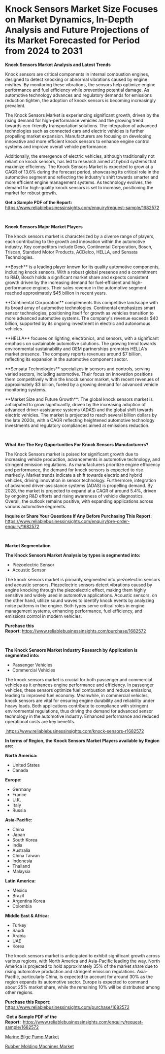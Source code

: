 <p><h1>Knock Sensors Market Size Focuses on Market Dynamics, In-Depth Analysis and Future Projections of its Market Forecasted for Period from 2024 to 2031</h1></p><p><strong>Knock Sensors Market Analysis and Latest Trends</strong></p>
<p><p>Knock sensors are critical components in internal combustion engines, designed to detect knocking or abnormal vibrations caused by engine misfires. By monitoring these vibrations, the sensors help optimize engine performance and fuel efficiency while preventing potential damage. As automotive technology advances and regulatory demands for emissions reduction tighten, the adoption of knock sensors is becoming increasingly prevalent.</p><p>The Knock Sensors Market is experiencing significant growth, driven by the rising demand for high-performance vehicles and the growing trend towards eco-friendly transportation solutions. The integration of advanced technologies such as connected cars and electric vehicles is further propelling market expansion. Manufacturers are focusing on developing innovative and more efficient knock sensors to enhance engine control systems and improve overall vehicle performance. </p><p>Additionally, the emergence of electric vehicles, although traditionally not reliant on knock sensors, has led to research aimed at hybrid systems that maximize efficiency. The Knock Sensors Market is expected to grow at a CAGR of 13.6% during the forecast period, showcasing its critical role in the automotive segment and reflecting the industry's shift towards smarter and more efficient engine management systems. As technology evolves, the demand for high-quality knock sensors is set to increase, positioning the market for robust growth.</p></p>
<p><strong>Get a Sample PDF of the Report:&nbsp;</strong> <a href="https://www.reliablebusinessinsights.com/enquiry/request-sample/1682572?utm_campaign=57&utm_medium=2&utm_source=Github&utm_content=ia&utm_term=30122024&utm_id=knock-sensors">https://www.reliablebusinessinsights.com/enquiry/request-sample/1682572</a></p>
<p>&nbsp;</p>
<p><strong>Knock Sensors Major Market Players</strong></p>
<p><p>The knock sensors market is characterized by a diverse range of players, each contributing to the growth and innovation within the automotive industry. Key competitors include Deso, Continental Corporation, Bosch, Triscan, Standard Motor Products, ACDelco, HELLA, and Sensata Technologies.</p><p>**Bosch** is a leading player known for its quality automotive components, including knock sensors. With a robust global presence and a commitment to R&D, Bosch holds a significant market share and expects consistent growth driven by the increasing demand for fuel-efficient and high-performance engines. Their sales revenue in the automotive segment reached approximately $45 billion in recent years.</p><p>**Continental Corporation** complements this competitive landscape with its broad array of automotive technologies. Continental emphasizes smart sensor technologies, positioning itself for growth as vehicles transition to more advanced automotive systems. The company's revenue exceeds $40 billion, supported by its ongoing investment in electric and autonomous vehicles.</p><p>**HELLA** focuses on lighting, electronics, and sensors, with a significant emphasis on sustainable automotive solutions. The growing trend towards environmental sustainability and OEM partnerships promotes HELLA's market presence. The company reports revenues around $7 billion, reflecting its expansion in the automotive component sector.</p><p>**Sensata Technologies** specializes in sensors and controls, serving varied sectors, including automotive. Their focus on innovation positions them competitively within the knock sensor market, with recent revenues of approximately $3 billion, fueled by a growing demand for advanced vehicle monitoring systems.</p><p>**Market Size and Future Growth**: The global knock sensors market is anticipated to grow significantly, driven by the increasing adoption of advanced driver-assistance systems (ADAS) and the global shift towards electric vehicles. The market is projected to reach several billion dollars by the late 2020s, with a CAGR reflecting heightened automotive technology investments and regulatory compliances aimed at emissions reduction.</p></p>
<p>&nbsp;</p>
<p><strong>What Are The Key Opportunities For Knock Sensors Manufacturers?</strong></p>
<p><p>The Knock Sensors market is poised for significant growth due to increasing vehicle production, advancements in automotive technology, and stringent emission regulations. As manufacturers prioritize engine efficiency and performance, the demand for knock sensors is expected to rise markedly. Market trends indicate a shift towards electric and hybrid vehicles, driving innovation in sensor technology. Furthermore, integration of advanced driver-assistance systems (ADAS) is propelling demand. By 2028, the market is projected to expand at a CAGR of around 5.4%, driven by ongoing R&D efforts and rising awareness of vehicle diagnostics. Overall, the outlook remains positive, with expanding applications across various automotive segments.</p></p>
<p><strong>Inquire or Share Your Questions If Any Before Purchasing This Report:</strong> <a href="https://www.reliablebusinessinsights.com/enquiry/pre-order-enquiry/1682572?utm_campaign=57&utm_medium=2&utm_source=Github&utm_content=ia&utm_term=30122024&utm_id=knock-sensors">https://www.reliablebusinessinsights.com/enquiry/pre-order-enquiry/1682572</a></p>
<p>&nbsp;</p>
<p><strong>Market Segmentation</strong></p>
<p><strong>The Knock Sensors Market Analysis by types is segmented into:</strong></p>
<p><ul><li>Piezoelectric Sensor</li><li>Acoustic Sensor</li></ul></p>
<p><p>The knock sensors market is primarily segmented into piezoelectric sensors and acoustic sensors. Piezoelectric sensors detect vibrations caused by engine knocking through the piezoelectric effect, making them highly sensitive and widely used in automotive applications. Acoustic sensors, on the other hand, utilize sound waves to identify knock events by analyzing noise patterns in the engine. Both types serve critical roles in engine management systems, enhancing performance, fuel efficiency, and emissions control in modern vehicles.</p></p>
<p><strong>Purchase this Report:&nbsp;</strong><a href="https://www.reliablebusinessinsights.com/purchase/1682572?utm_campaign=57&utm_medium=2&utm_source=Github&utm_content=ia&utm_term=30122024&utm_id=knock-sensors">https://www.reliablebusinessinsights.com/purchase/1682572</a></p>
<p>&nbsp;</p>
<p><strong>The Knock Sensors Market Industry Research by Application is segmented into:</strong></p>
<p><ul><li>Passenger Vehicles</li><li>Commercial Vehicles</li></ul></p>
<p><p>The knock sensors market is crucial for both passenger and commercial vehicles as it enhances engine performance and efficiency. In passenger vehicles, these sensors optimize fuel combustion and reduce emissions, leading to improved fuel economy. Meanwhile, in commercial vehicles, knock sensors are vital for ensuring engine durability and reliability under heavy loads. Both applications contribute to compliance with stringent environmental regulations, thus driving the demand for advanced sensor technology in the automotive industry. Enhanced performance and reduced operational costs are key benefits.</p></p>
<p><a href="https://www.reliablebusinessinsights.com/knock-sensors-r1682572?utm_campaign=57&utm_medium=2&utm_source=Github&utm_content=ia&utm_term=30122024&utm_id=knock-sensors">&nbsp;https://www.reliablebusinessinsights.com/knock-sensors-r1682572</a></p>
<p><strong>In terms of Region, the Knock Sensors Market Players available by Region are:</strong></p>
<p>
    <p> <strong> North America: </strong>
        <ul>
            <li>United States</li>
            <li>Canada</li>
        </ul>
        </p> 
    <p> <strong> Europe: </strong>
        <ul>
            <li>Germany</li>
            <li>France</li>
            <li>U.K.</li>
            <li>Italy</li>
            <li>Russia</li>
        </ul>
        </p> 
    <p> <strong> Asia-Pacific: </strong>
        <ul>
            <li>China</li>
            <li>Japan</li>
            <li>South Korea</li>
            <li>India</li>
            <li>Australia</li>
            <li>China Taiwan</li>
            <li>Indonesia</li>
            <li>Thailand</li>
            <li>Malaysia</li>
        </ul>
        </p> 
    <p> <strong> Latin America: </strong>
        <ul>
            <li>Mexico</li>
            <li>Brazil</li>
            <li>Argentina Korea</li>
            <li>Colombia</li>
        </ul>
        </p> 
    <p> <strong> Middle East & Africa: </strong>
        <ul>
            <li>Turkey</li>
            <li>Saudi</li>
            <li>Arabia</li>
            <li>UAE</li>
            <li>Korea</li>
        </ul>
    </p>
    </p>
<p><p>The knock sensors market is anticipated to exhibit significant growth across various regions, with North America and Asia-Pacific leading the way. North America is projected to hold approximately 35% of the market share due to rising automotive production and stringent emission regulations. Asia-Pacific, particularly China, is expected to account for around 30% as the region expands its automotive sector. Europe is expected to command about 25% market share, while the remaining 10% will be distributed among other regions.</p></p>
<p><strong>Purchase this Report: </strong><a href="https://www.reliablebusinessinsights.com/purchase/1682572?utm_campaign=57&utm_medium=2&utm_source=Github&utm_content=ia&utm_term=30122024&utm_id=knock-sensors">https://www.reliablebusinessinsights.com/purchase/1682572</a></p>
<p>&nbsp;<strong>Get a Sample PDF of the Report:&nbsp;&nbsp;</strong><a href="https://www.reliablebusinessinsights.com/enquiry/request-sample/1682572?utm_campaign=57&utm_medium=2&utm_source=Github&utm_content=ia&utm_term=30122024&utm_id=knock-sensors">https://www.reliablebusinessinsights.com/enquiry/request-sample/1682572</a></p>
<p><strong></strong></p>
<p><p><a href="https://github.com/ccreola81/Market-Research-Report-List-1/blob/main/marine-bilge-pump-market.md?utm_campaign=57&utm_medium=2&utm_source=Github&utm_content=ia&utm_term=30122024&utm_id=knock-sensors">Marine Bilge Pump Market</a></p><p><a href="https://github.com/bolalfredia7777/Market-Research-Report-List-1/blob/main/rubber-molding-machines-market.md?utm_campaign=57&utm_medium=2&utm_source=Github&utm_content=ia&utm_term=30122024&utm_id=knock-sensors">Rubber Molding Machines Market</a></p></p>